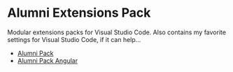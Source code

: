 # Alumni Extensions Pack

Modular extensions packs for Visual Studio Code.
Also contains my favorite settings for Visual Studio Code, if it can help...

- [Alumni Pack](alumni-pack/README.md)
- [Alumni Pack Angular](alumni-pack-angular/README.md)